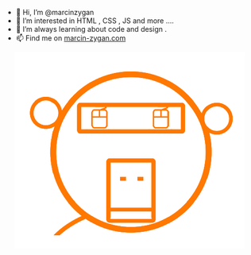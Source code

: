 - 👋 Hi, I’m @marcinzygan 
- 👀 I’m interested in HTML , CSS , JS  and more ....
- 🌱 I’m always learning about code and design .
- 📫 Find me on <a href="https://marcin-zygan.com">marcin-zygan.com</a>
<!---
marcinzygan/marcinzygan is a ✨ special ✨ repository because its `README.md` (this file) appears on your GitHub profile.
You can click the Preview link to take a look at your changes.
--->
<p align= "center">
  <img src= "https://github.com/marcinzygan/marcinzygan/blob/main/monkey.png" >
</p>
